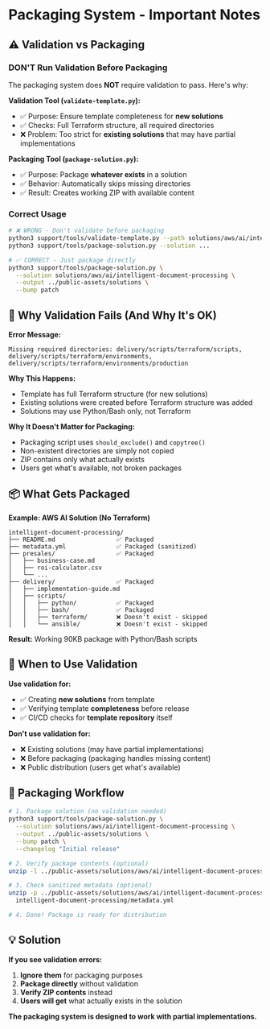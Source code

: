 # Packaging System - Important Notes

## ⚠️ Validation vs Packaging

### **DON'T Run Validation Before Packaging**

The packaging system does **NOT** require validation to pass. Here's why:

**Validation Tool (`validate-template.py`):**
- ✅ Purpose: Ensure template completeness for **new solutions**
- ✅ Checks: Full Terraform structure, all required directories
- ❌ Problem: Too strict for **existing solutions** that may have partial implementations

**Packaging Tool (`package-solution.py`):**
- ✅ Purpose: Package **whatever exists** in a solution
- ✅ Behavior: Automatically skips missing directories
- ✅ Result: Creates working ZIP with available content

### **Correct Usage**

```bash
# ❌ WRONG - Don't validate before packaging
python3 support/tools/validate-template.py --path solutions/aws/ai/intelligent-document-processing
python3 support/tools/package-solution.py --solution ...

# ✅ CORRECT - Just package directly
python3 support/tools/package-solution.py \
  --solution solutions/aws/ai/intelligent-document-processing \
  --output ../public-assets/solutions \
  --bump patch
```

## 🎯 Why Validation Fails (And Why It's OK)

**Error Message:**
```
Missing required directories: delivery/scripts/terraform/scripts,
delivery/scripts/terraform/environments,
delivery/scripts/terraform/environments/production
```

**Why This Happens:**
- Template has full Terraform structure (for new solutions)
- Existing solutions were created before Terraform structure was added
- Solutions may use Python/Bash only, not Terraform

**Why It Doesn't Matter for Packaging:**
- Packaging script uses `should_exclude()` and `copytree()`
- Non-existent directories are simply not copied
- ZIP contains only what actually exists
- Users get what's available, not broken packages

## 📦 What Gets Packaged

**Example: AWS AI Solution (No Terraform)**
```
intelligent-document-processing/
├── README.md                 ✅ Packaged
├── metadata.yml              ✅ Packaged (sanitized)
├── presales/                 ✅ Packaged
│   ├── business-case.md
│   ├── roi-calculator.csv
│   └── ...
├── delivery/                 ✅ Packaged
│   ├── implementation-guide.md
│   ├── scripts/
│   │   ├── python/           ✅ Packaged
│   │   ├── bash/             ✅ Packaged
│   │   ├── terraform/        ❌ Doesn't exist - skipped
│   │   └── ansible/          ❌ Doesn't exist - skipped
```

**Result:** Working 90KB package with Python/Bash scripts

## 🔧 When to Use Validation

**Use validation for:**
- ✅ Creating **new solutions** from template
- ✅ Verifying template **completeness** before release
- ✅ CI/CD checks for **template repository** itself

**Don't use validation for:**
- ❌ Existing solutions (may have partial implementations)
- ❌ Before packaging (packaging handles missing content)
- ❌ Public distribution (users get what's available)

## 🚀 Packaging Workflow

```bash
# 1. Package solution (no validation needed)
python3 support/tools/package-solution.py \
  --solution solutions/aws/ai/intelligent-document-processing \
  --output ../public-assets/solutions \
  --bump patch \
  --changelog "Initial release"

# 2. Verify package contents (optional)
unzip -l ../public-assets/solutions/aws/ai/intelligent-document-processing/latest/*.zip

# 3. Check sanitized metadata (optional)
unzip -p ../public-assets/solutions/aws/ai/intelligent-document-processing/latest/*.zip \
  intelligent-document-processing/metadata.yml

# 4. Done! Package is ready for distribution
```

## 💡 Solution

**If you see validation errors:**
1. **Ignore them** for packaging purposes
2. **Package directly** without validation
3. **Verify ZIP contents** instead
4. **Users will get** what actually exists in the solution

**The packaging system is designed to work with partial implementations.**
